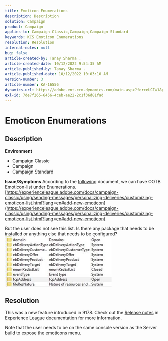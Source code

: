 ```yaml
---
title: Emoticon Enumerations
description: Description
solution: Campaign
product: Campaign
applies-to: Campaign Classic,Campaign,Campaign Standard
keywords: KCS Emoticon Enumerations
resolution: Resolution
internal-notes: null
bug: false
article-created-by: Tanay Sharma .
article-created-date: 10/12/2022 9:54:35 AM
article-published-by: Tanay Sharma .
article-published-date: 10/12/2022 10:03:10 AM
version-number: 3
article-number: KA-16556
dynamics-url: https://adobe-ent.crm.dynamics.com/main.aspx?forceUCI=1&pagetype=entityrecord&etn=knowledgearticle&id=8a5b6bdc-134a-ed11-bba2-0022480868ff
exl-id: 7de7f265-6456-4ceb-ae22-2c1f36d81fad
---
```

# Emoticon Enumerations

## Description

<b>Environment</b>
- Campaign Classic
- Campaign
- Campaign Standard



<b>Issue/Symptoms</b>
According to the [following](https://experienceleague.adobe.com/docs/campaign-classic/using/sending-messages/personalizing-deliveries/customizing-emoticon-list.html?lang=en#add-new-emoticon) document, we can have OOTB Emoticon-list under Enumerations.
[https://experienceleague.adobe.com/docs/campaign-classic/using/sending-messages/personalizing-deliveries/customizing-emoticon-list.html?lang=en#add-new-emoticon](https://experienceleague.adobe.com/docs/campaign-classic/using/sending-messages/personalizing-deliveries/customizing-emoticon-list.html?lang=en#add-new-emoticon)

 But the user does not see this list. Is there any package that needs to be installed or anything else that needs to be configured?
 ![](assets/___7707b2fe-144a-ed11-bba2-0022480868ff___.jpeg)


## Resolution


This was a new feature introduced in 9178. Check out the [Release notes](https://experienceleague.adobe.com/docs/campaign-classic/using/release-notes/previous-releases/release--20-2.html?lang=en#release-20-2-1-build-9178) in Experience League documentation for more information.

Note that the user needs to be on the same console version as the Server build to expose the emoticons menu.
